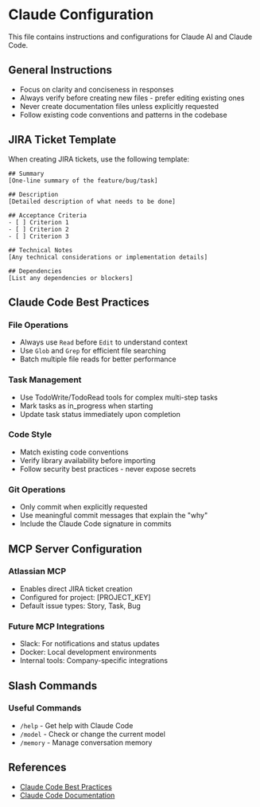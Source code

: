 # Claude Configuration

This file contains instructions and configurations for Claude AI and Claude Code.

## General Instructions

- Focus on clarity and conciseness in responses
- Always verify before creating new files - prefer editing existing ones
- Never create documentation files unless explicitly requested
- Follow existing code conventions and patterns in the codebase

## JIRA Ticket Template

When creating JIRA tickets, use the following template:

```
## Summary
[One-line summary of the feature/bug/task]

## Description
[Detailed description of what needs to be done]

## Acceptance Criteria
- [ ] Criterion 1
- [ ] Criterion 2
- [ ] Criterion 3

## Technical Notes
[Any technical considerations or implementation details]

## Dependencies
[List any dependencies or blockers]
```

## Claude Code Best Practices

### File Operations
- Always use `Read` before `Edit` to understand context
- Use `Glob` and `Grep` for efficient file searching
- Batch multiple file reads for better performance

### Task Management
- Use TodoWrite/TodoRead tools for complex multi-step tasks
- Mark tasks as in_progress when starting
- Update task status immediately upon completion

### Code Style
- Match existing code conventions
- Verify library availability before importing
- Follow security best practices - never expose secrets

### Git Operations
- Only commit when explicitly requested
- Use meaningful commit messages that explain the "why"
- Include the Claude Code signature in commits

## MCP Server Configuration

### Atlassian MCP
- Enables direct JIRA ticket creation
- Configured for project: [PROJECT_KEY]
- Default issue types: Story, Task, Bug

### Future MCP Integrations
- Slack: For notifications and status updates
- Docker: Local development environments
- Internal tools: Company-specific integrations

## Slash Commands

### Useful Commands
- `/help` - Get help with Claude Code
- `/model` - Check or change the current model
- `/memory` - Manage conversation memory

## References

- [Claude Code Best Practices](https://www.anthropic.com/engineering/claude-code-best-practices)
- [Claude Code Documentation](https://docs.anthropic.com/en/docs/claude-code)